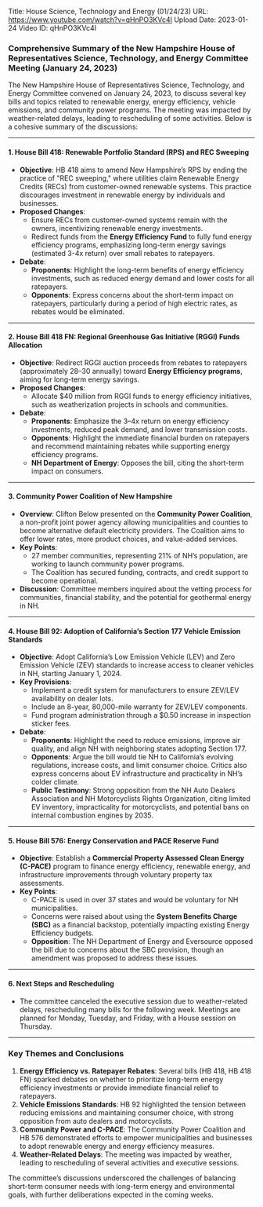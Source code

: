 Title: House Science, Technology and Energy (01/24/23)
URL: https://www.youtube.com/watch?v=qHnPO3KVc4I
Upload Date: 2023-01-24
Video ID: qHnPO3KVc4I

### Comprehensive Summary of the New Hampshire House of Representatives Science, Technology, and Energy Committee Meeting (January 24, 2023)

The New Hampshire House of Representatives Science, Technology, and Energy Committee convened on January 24, 2023, to discuss several key bills and topics related to renewable energy, energy efficiency, vehicle emissions, and community power programs. The meeting was impacted by weather-related delays, leading to rescheduling of some activities. Below is a cohesive summary of the discussions:

---

#### **1. House Bill 418: Renewable Portfolio Standard (RPS) and REC Sweeping**
- **Objective**: HB 418 aims to amend New Hampshire’s RPS by ending the practice of "REC sweeping," where utilities claim Renewable Energy Credits (RECs) from customer-owned renewable systems. This practice discourages investment in renewable energy by individuals and businesses.
- **Proposed Changes**:
  - Ensure RECs from customer-owned systems remain with the owners, incentivizing renewable energy investments.
  - Redirect funds from the **Energy Efficiency Fund** to fully fund energy efficiency programs, emphasizing long-term energy savings (estimated 3-4x return) over small rebates to ratepayers.
- **Debate**:
  - **Proponents**: Highlight the long-term benefits of energy efficiency investments, such as reduced energy demand and lower costs for all ratepayers.
  - **Opponents**: Express concerns about the short-term impact on ratepayers, particularly during a period of high electric rates, as rebates would be eliminated.

---

#### **2. House Bill 418 FN: Regional Greenhouse Gas Initiative (RGGI) Funds Allocation**
- **Objective**: Redirect RGGI auction proceeds from rebates to ratepayers (approximately $28–$30 annually) toward **Energy Efficiency programs**, aiming for long-term energy savings.
- **Proposed Changes**:
  - Allocate $40 million from RGGI funds to energy efficiency initiatives, such as weatherization projects in schools and communities.
- **Debate**:
  - **Proponents**: Emphasize the 3–4x return on energy efficiency investments, reduced peak demand, and lower transmission costs.
  - **Opponents**: Highlight the immediate financial burden on ratepayers and recommend maintaining rebates while supporting energy efficiency programs.
  - **NH Department of Energy**: Opposes the bill, citing the short-term impact on consumers.

---

#### **3. Community Power Coalition of New Hampshire**
- **Overview**: Clifton Below presented on the **Community Power Coalition**, a non-profit joint power agency allowing municipalities and counties to become alternative default electricity providers. The Coalition aims to offer lower rates, more product choices, and value-added services.
- **Key Points**:
  - 27 member communities, representing 21% of NH’s population, are working to launch community power programs.
  - The Coalition has secured funding, contracts, and credit support to become operational.
- **Discussion**: Committee members inquired about the vetting process for communities, financial stability, and the potential for geothermal energy in NH.

---

#### **4. House Bill 92: Adoption of California’s Section 177 Vehicle Emission Standards**
- **Objective**: Adopt California’s Low Emission Vehicle (LEV) and Zero Emission Vehicle (ZEV) standards to increase access to cleaner vehicles in NH, starting January 1, 2024.
- **Key Provisions**:
  - Implement a credit system for manufacturers to ensure ZEV/LEV availability on dealer lots.
  - Include an 8-year, 80,000-mile warranty for ZEV/LEV components.
  - Fund program administration through a $0.50 increase in inspection sticker fees.
- **Debate**:
  - **Proponents**: Highlight the need to reduce emissions, improve air quality, and align NH with neighboring states adopting Section 177.
  - **Opponents**: Argue the bill would tie NH to California’s evolving regulations, increase costs, and limit consumer choice. Critics also express concerns about EV infrastructure and practicality in NH’s colder climate.
  - **Public Testimony**: Strong opposition from the NH Auto Dealers Association and NH Motorcyclists Rights Organization, citing limited EV inventory, impracticality for motorcyclists, and potential bans on internal combustion engines by 2035.

---

#### **5. House Bill 576: Energy Conservation and PACE Reserve Fund**
- **Objective**: Establish a **Commercial Property Assessed Clean Energy (C-PACE)** program to finance energy efficiency, renewable energy, and infrastructure improvements through voluntary property tax assessments.
- **Key Points**:
  - C-PACE is used in over 37 states and would be voluntary for NH municipalities.
  - Concerns were raised about using the **System Benefits Charge (SBC)** as a financial backstop, potentially impacting existing Energy Efficiency budgets.
  - **Opposition**: The NH Department of Energy and Eversource opposed the bill due to concerns about the SBC provision, though an amendment was proposed to address these issues.

---

#### **6. Next Steps and Rescheduling**
- The committee canceled the executive session due to weather-related delays, rescheduling many bills for the following week. Meetings are planned for Monday, Tuesday, and Friday, with a House session on Thursday.

---

### **Key Themes and Conclusions**
1. **Energy Efficiency vs. Ratepayer Rebates**: Several bills (HB 418, HB 418 FN) sparked debates on whether to prioritize long-term energy efficiency investments or provide immediate financial relief to ratepayers.
2. **Vehicle Emissions Standards**: HB 92 highlighted the tension between reducing emissions and maintaining consumer choice, with strong opposition from auto dealers and motorcyclists.
3. **Community Power and C-PACE**: The Community Power Coalition and HB 576 demonstrated efforts to empower municipalities and businesses to adopt renewable energy and energy efficiency measures.
4. **Weather-Related Delays**: The meeting was impacted by weather, leading to rescheduling of several activities and executive sessions.

The committee’s discussions underscored the challenges of balancing short-term consumer needs with long-term energy and environmental goals, with further deliberations expected in the coming weeks.